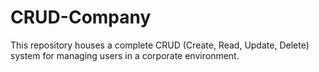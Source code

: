 # CRUD-Company
This repository houses a complete CRUD (Create, Read, Update, Delete) system for managing users in a corporate environment.
